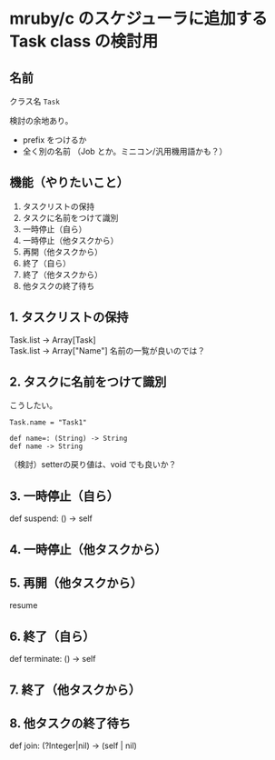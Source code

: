 # mruby/c のスケジューラに追加する Task class の検討用

## 名前

クラス名 `Task`

検討の余地あり。
* prefix をつけるか
* 全く別の名前 （Job とか。ミニコン/汎用機用語かも？）


## 機能（やりたいこと）

1. タスクリストの保持
2. タスクに名前をつけて識別
3. 一時停止（自ら）
4. 一時停止（他タスクから）
5. 再開（他タスクから）
6. 終了（自ら）
7. 終了（他タスクから）
8. 他タスクの終了待ち


## 1. タスクリストの保持

Task.list -> Array[Task]  
Task.list -> Array["Name"]  名前の一覧が良いのでは？

## 2. タスクに名前をつけて識別

こうしたい。
```
Task.name = "Task1"
```

```
def name=: (String) -> String
def name -> String
```

（検討）setterの戻り値は、void でも良いか？


## 3. 一時停止（自ら）

  def suspend: () -> self


## 4. 一時停止（他タスクから）

## 5. 再開（他タスクから）

resume

## 6. 終了（自ら）

  def terminate: () -> self


## 7. 終了（他タスクから）

## 8. 他タスクの終了待ち

  def join: (?Integer|nil) -> (self | nil)

